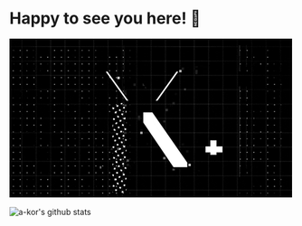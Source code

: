 # Happy to see you here! 🤩
![](https://github.com/a-kbv/a-kbv/blob/main/giphy.gif)

![a-kor's github stats](https://github-readme-stats.vercel.app/api?username=a-kor&show_icons=true&title_color=ffc857&icon_color=8ac926&text_color=daf7dc&bg_color=151515&hide=["stars"])


 
